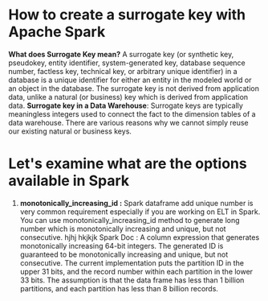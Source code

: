 # How to create a surrogate key with Apache Spark

 **What does  Surrogate Key  mean?**
 A surrogate key (or synthetic key, pseudokey, entity identifier, system-generated key, database sequence number, factless key, technical key, or arbitrary unique identifier) in a database is a unique identifier for either an entity in the modeled world or an object in the database. The surrogate key is not derived from application data, unlike a natural (or business) key which is derived from application data.
 **Surrogate key in a Data Warehouse**: Surrogate keys are typically meaningless integers used to connect the fact to the dimension tables of a data warehouse. There are various reasons why we cannot simply reuse our existing natural or business keys.

# Let's examine what are the options available in Spark

 1. **monotonically_increasing_id :** Spark dataframe add unique number is very common requirement especially if you are working on ELT in Spark. You can use monotonically_increasing_id method to generate long number which is monotonically increasing and unique, but not consecutive.
 hjhj
 hkjkjk
 Spark Doc : A column expression that generates monotonically increasing 64-bit integers.
The generated ID is guaranteed to be monotonically increasing and unique, but not consecutive. The current implementation puts the partition ID in the upper 31 bits, and the record number within each partition in the lower 33 bits. The assumption is that the data frame has less than 1 billion partitions, and each partition has less than 8 billion records.

 
 
 
<!--stackedit_data:
eyJoaXN0b3J5IjpbNzI5NDE0MzcsMzYzMDQ5Mjk1LC0yMTIyND
U4MTAyLC05MDk3NzQzMTAsMTE0NzY1NDgzLC01NTg5MDgwNzcs
LTEwNDg0NzU5NDUsLTIwODg3NDY2MTIsLTQ1MjgwMjA0NCw2Mz
cyMTgzODcsMTM3MDcwMzI0NSwxMDc3MjYyMjU5LDI1NjYyMDg0
NCwxMDk2MTUyNjksLTM5NzczNzkzNSwyMDE2OTExMTcwLC0xMz
EwNDAxOTAwLDE2MTAxODc3NTUsLTYxODU3NjczNSwtMTgwNTYw
OTA0N119
-->